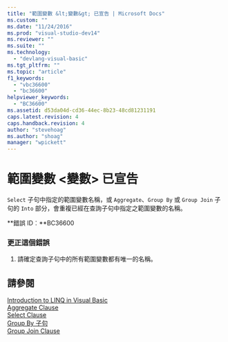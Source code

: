 ```yaml
---
title: "範圍變數 &lt;變數&gt; 已宣告 | Microsoft Docs"
ms.custom: ""
ms.date: "11/24/2016"
ms.prod: "visual-studio-dev14"
ms.reviewer: ""
ms.suite: ""
ms.technology: 
  - "devlang-visual-basic"
ms.tgt_pltfrm: ""
ms.topic: "article"
f1_keywords: 
  - "vbc36600"
  - "bc36600"
helpviewer_keywords: 
  - "BC36600"
ms.assetid: d53da04d-cd36-44ec-8b23-48cd81231191
caps.latest.revision: 4
caps.handback.revision: 4
author: "stevehoag"
ms.author: "shoag"
manager: "wpickett"
---
```

# 範圍變數 &lt;變數&gt; 已宣告
`Select` 子句中指定的範圍變數名稱，或 `Aggregate`、`Group By` 或 `Group Join` 子句的 `Into` 部分，會重複已經在查詢子句中指定之範圍變數的名稱。  
  
 **錯誤 ID︰**BC36600  
  
### 更正這個錯誤  
  
1.  請確定查詢子句中的所有範圍變數都有唯一的名稱。  
  
## 請參閱  
 [Introduction to LINQ in Visual Basic](/dotnet/visual-basic/programming-guide/language-features/linq/introduction-to-linq)   
 [Aggregate Clause](/dotnet/visual-basic/language-reference/queries/aggregate-clause)   
 [Select Clause](/dotnet/visual-basic/language-reference/queries/select-clause)   
 [Group By 子句](/dotnet/visual-basic/language-reference/queries/group-by-clause)   
 [Group Join Clause](/dotnet/visual-basic/language-reference/queries/group-join-clause)